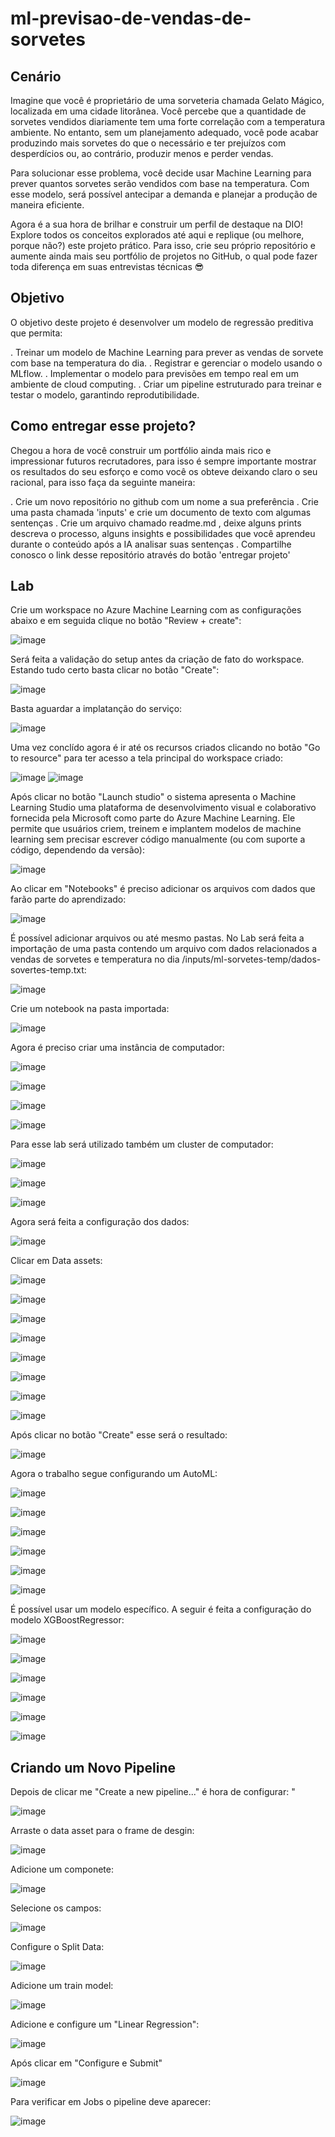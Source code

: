 # ml-previsao-de-vendas-de-sorvetes
## Cenário
Imagine que você é proprietário de uma sorveteria chamada Gelato Mágico, localizada em uma cidade litorânea. Você percebe que a quantidade de sorvetes vendidos diariamente tem uma forte correlação com a temperatura ambiente. No entanto, sem um planejamento adequado, você pode acabar produzindo mais sorvetes do que o necessário e ter prejuízos com desperdícios ou, ao contrário, produzir menos e perder vendas.

Para solucionar esse problema, você decide usar Machine Learning para prever quantos sorvetes serão vendidos com base na temperatura. Com esse modelo, será possível antecipar a demanda e planejar a produção de maneira eficiente.

Agora é a sua hora de brilhar e construir um perfil de destaque na DIO! Explore todos os conceitos explorados até aqui e replique (ou melhore, porque não?) este projeto prático. Para isso, crie seu próprio repositório e aumente ainda mais seu portfólio de projetos no GitHub, o qual pode fazer toda diferença em suas entrevistas técnicas 😎

## Objetivo
O objetivo deste projeto é desenvolver um modelo de regressão preditiva que permita: 

. Treinar um modelo de Machine Learning para prever as vendas de sorvete com base na temperatura do dia.
. Registrar e gerenciar o modelo usando o MLflow.
. Implementar o modelo para previsões em tempo real em um ambiente de cloud computing.
. Criar um pipeline estruturado para treinar e testar o modelo, garantindo reprodutibilidade.

## Como entregar esse projeto?
Chegou a hora de você construir um portfólio ainda mais rico e impressionar futuros recrutadores, para isso é sempre importante mostrar os resultados do seu esforço e como você os obteve deixando claro o seu racional, para isso faça da seguinte maneira:

. Crie um novo repositório no github com um nome a sua preferência
. Crie uma pasta chamada 'inputs' e crie um documento de texto com algumas sentenças
. Crie um arquivo chamado readme.md , deixe alguns prints descreva o processo, alguns insights e possibilidades que você aprendeu durante o conteúdo após a IA analisar suas sentenças
. Compartilhe conosco o link desse repositório através do botão 'entregar projeto'

## Lab

Crie um workspace no Azure Machine Learning com as configurações abaixo e em seguida clique no botão "Review + create":

![image](https://github.com/user-attachments/assets/87b6a6e3-de71-4788-a159-54fd8610ec0c)


Será feita a validação do setup antes da criação de fato do workspace. Estando tudo certo basta clicar no botão "Create":

![image](https://github.com/user-attachments/assets/21806318-51f3-4c39-af58-3afe91349610)


Basta aguardar a implatanção do serviço:

![image](https://github.com/user-attachments/assets/b541c055-6d68-4bc7-b5b8-b9fa0313fe01)


Uma vez conclído agora é ir até os recursos criados clicando no botão "Go to resource" para ter acesso a tela principal do workspace criado:

![image](https://github.com/user-attachments/assets/b74b1341-5a43-4cdb-a713-b70d2ed710e7)
![image](https://github.com/user-attachments/assets/f3ae2a66-e389-4acc-80ae-221a73f2a7d2)


Após clicar no botão "Launch studio" o sistema apresenta o Machine Learning Studio uma plataforma de desenvolvimento visual e colaborativo fornecida pela Microsoft como parte do Azure Machine Learning. Ele permite que usuários criem, treinem e implantem modelos de machine learning sem precisar escrever código manualmente (ou com suporte a código, dependendo da versão):

![image](https://github.com/user-attachments/assets/fc26999f-c1f1-4518-afea-9600f5f77443)


Ao clicar em "Notebooks" é preciso adicionar os arquivos com dados que farão parte do aprendizado:

![image](https://github.com/user-attachments/assets/ee8daa26-44db-453b-af25-d1483b7fb85a)

É possível adicionar arquivos ou até mesmo pastas. No Lab será feita a importação de uma pasta contendo um arquivo com dados relacionados a vendas de sorvetes e temperatura no dia /inputs/ml-sorvetes-temp/dados-sovertes-temp.txt:

![image](https://github.com/user-attachments/assets/10dca56f-924b-4d3b-987d-9ce1e730e15f)


Crie um notebook na pasta importada:

![image](https://github.com/user-attachments/assets/ab37e8e1-5280-4460-bccd-34b8c7f0af75)


Agora é preciso criar uma instância de computador:

![image](https://github.com/user-attachments/assets/237224d9-0468-4d29-ab98-210157492e21)

![image](https://github.com/user-attachments/assets/4f4f5ab0-9d02-44af-846d-a094d4d79e53)

![image](https://github.com/user-attachments/assets/a7fc1be9-5ddc-4d5e-9c7b-2f2d81de73e8)

![image](https://github.com/user-attachments/assets/e51bce03-69d0-4f58-b963-0d242e9f0823)


Para esse lab será utilizado também um cluster de computador:

![image](https://github.com/user-attachments/assets/e4ccaec0-b75c-4a01-a039-854badb5b89c)

![image](https://github.com/user-attachments/assets/b78f42fb-f72b-420e-a756-ce5a00ef9b89)

![image](https://github.com/user-attachments/assets/f6f7cf7e-fbd7-4716-9bb4-5d3e1a7b3c23)


Agora será feita a configuração dos dados:

![image](https://github.com/user-attachments/assets/a94251ba-1e18-48de-9f25-990f2f26be71)


Clicar em Data assets:

![image](https://github.com/user-attachments/assets/7c4c6ff3-ade8-43ca-ad0c-525728731b1f)

![image](https://github.com/user-attachments/assets/e229df1e-ddb2-4b0e-a6ae-107451b51ab4)

![image](https://github.com/user-attachments/assets/0483931c-469c-49c1-ab9c-b69c7a5624f5)

![image](https://github.com/user-attachments/assets/ce41ab15-6400-4acc-ae5d-ccfb8c1cd007)

![image](https://github.com/user-attachments/assets/ea4a4c34-b2d6-4627-aa38-997c1c042e09)

![image](https://github.com/user-attachments/assets/9111ca47-15a8-43e6-b40a-7a4b75ae89a0)

![image](https://github.com/user-attachments/assets/460b6237-0657-44a0-9131-5e0f1dd51e4a)

![image](https://github.com/user-attachments/assets/62f1dc55-783c-4e6f-8fd2-7cf492222a03)


Após clicar no botão "Create" esse será o resultado:

![image](https://github.com/user-attachments/assets/ab3541d6-8bd2-4801-8d68-2e6a2ffbaabd)


Agora o trabalho segue configurando um AutoML:

![image](https://github.com/user-attachments/assets/13fe1a0b-a543-46dd-a327-add7d7daf496)

![image](https://github.com/user-attachments/assets/b24a6574-74da-42b2-b429-3eb6ec682154)

![image](https://github.com/user-attachments/assets/91b682fd-1024-4721-8d97-1c3bbeb65d68)

![image](https://github.com/user-attachments/assets/2c48d7f6-9393-4dbc-b3f8-80b966ff8b77)

![image](https://github.com/user-attachments/assets/c1976d07-ec4c-4593-b07f-08848905b4e3)

![image](https://github.com/user-attachments/assets/b408a49c-f36c-43b3-9f98-5be87971c085)


É possível usar um modelo específico. A seguir é feita a configuração do modelo XGBoostRegressor:

![image](https://github.com/user-attachments/assets/5a4ddbe1-1ed7-4adf-8c16-f20f01f06568)

![image](https://github.com/user-attachments/assets/967b3876-2c6a-462f-b1e9-e94e1eced2f2)

![image](https://github.com/user-attachments/assets/cf2912ac-66ab-4117-ac45-cb51e33ed9c8)

![image](https://github.com/user-attachments/assets/314b6516-300a-4af9-a176-1a21406183e0)

![image](https://github.com/user-attachments/assets/6401afc2-2b6c-4d57-8f4f-cdc6a8136f15)

![image](https://github.com/user-attachments/assets/4d9f3120-353a-4d13-a144-1606b11d530c)



## Criando um Novo Pipeline

Depois de clicar me "Create a new pipeline..." é hora de configurar: 
"

![image](https://github.com/user-attachments/assets/acc612e4-1bf4-485d-a53e-7d6126ce6734)


Arraste o data asset para o frame de desgin:

![image](https://github.com/user-attachments/assets/320c2512-9b7e-4800-982c-963865771b9c)


Adicione um componete:

![image](https://github.com/user-attachments/assets/f3600430-6192-41eb-b674-7f4a2a5facc2)


Selecione os campos:

![image](https://github.com/user-attachments/assets/0cc63d1e-cebc-401b-adf2-ff2f944f3695)


Configure o Split Data:

![image](https://github.com/user-attachments/assets/01b25fc7-ff1a-4dab-8170-f0a0b83584be)


Adicione um train model:

![image](https://github.com/user-attachments/assets/a3dbf1c0-9763-4e68-b3a9-9c053d282f4a)


Adicione e configure um "Linear Regression":

![image](https://github.com/user-attachments/assets/6b48ad27-a7d4-4bcb-9441-5592d3fbf309)


Após clicar em "Configure e Submit" 

![image](https://github.com/user-attachments/assets/e0e85b03-17d6-46b9-9685-7f1017d882f5)


Para verificar em Jobs o pipeline deve aparecer:

![image](https://github.com/user-attachments/assets/cdeea50b-f65b-4b95-8f42-de6ae699b8b7)

















